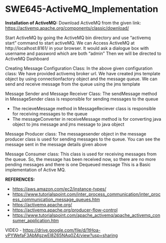 # SWE645-ActiveMQ_Implementation

**Installation of ActiveMQ:**
Download ActiveMQ from the given link:
https://activemq.apache.org/components/classic/download/

Start ActiveMQ by going the ActiveMQ bin directory and use “activemq start” command to start activeMQ. We can Access ActiveMQ at http://localhost:8161/ in your browser. It would ask a dialogue box with username and password which are both “admin” Then we will be directed to ActiveMQ Dashboard
  
Creating Message Configuration Class: In the above given configuration class: We have provided activemq broker url. We have created jms template object by using connectionfactory object and the message queue. We can send and receive message from the queue using the jms template
 
Message Sender and Message Receiver Class: The sendMessage method in MessageSender class is responsible for sending messages to the queue
 
- The recieveMessage method in MessageReciever class is responsible for receiving messages to the queue
- The messageConverter in receiveMessage method is for converting java object to jms message and jms message to java object

Message Producer class: The messagesender object in the message producer class is used for sending messages to the queue. You can see the message sent in the message details given above

Message Consumer class: This class is used for receiving messages from the queue. So, the message has been received now, so there are no more pending messages and there is one Dequeued message This is a Basic implementation of Active MQ.

**REFERENCES:**
- https://aws.amazon.com/ec2/instance-types/
- https://www.tutorialspoint.com/inter_process_communication/inter_process_communication_message_queues.htm
- https://activemq.apache.org/
- https://activemq.apache.org/producer-flow-control
- https://www.tutorialspoint.com/apache_activemq/apache_activemq_consumer_application.htm
         
VIDEO - https://drive.google.com/file/d/1tHoa-vPYWefaF3AbMgzwEl8Z65NAq0Z4/view?usp=sharing 
